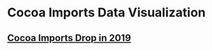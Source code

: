 # Cocoa Imports Data Visualization

## [Cocoa Imports Drop in 2019](https://github.com/andrewmarquardt/datavisualization-fall2021/files/7506218/cocoa.visualization.pdf)


